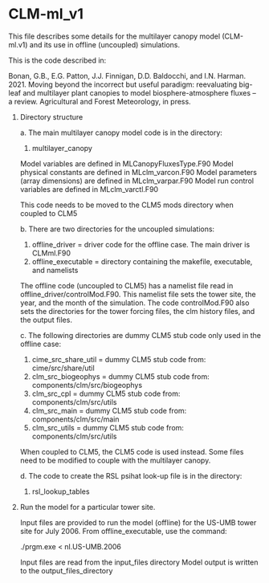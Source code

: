# CLM-ml_v1

This file describes some details for the multilayer canopy model
(CLM-ml.v1) and its use in offline (uncoupled) simulations.

This is the code described in:

Bonan, G.B., E.G. Patton, J.J. Finnigan, D.D. Baldocchi, and I.N. Harman. 2021. Moving beyond
the incorrect but useful paradigm: reevaluating big-leaf and multilayer plant canopies to model
biosphere-atmosphere fluxes – a review. Agricultural and Forest Meteorology, in press.

1. Directory structure

   a. The main multilayer canopy model code is in the directory:

      1. multilayer_canopy

      Model variables are defined in MLCanopyFluxesType.F90
      Model physical constants are defined in MLclm_varcon.F90
      Model parameters (array dimensions) are defined in MLclm_varpar.F90
      Model run control variables are defined in MLclm_varctl.F90

      This code needs to be moved to the CLM5 mods directory when coupled to CLM5

   b. There are two directories for the uncoupled simulations:

      1. offline_driver     = driver code for the offline case. The main driver is CLMml.F90
      2. offline_executable = directory containing the makefile, executable, and namelists

      The offline code (uncoupled to CLM5) has a namelist file read
      in offline_driver/controlMod.F90. This namelist file sets the
      tower site, the year, and the month of the simulation. The
      code controlMod.F90 also sets the directories for the tower
      forcing files, the clm history files, and the output files.

   c. The following directories are dummy CLM5 stub code only used in the offline case:

      1. cime_src_share_util = dummy CLM5 stub code from: cime/src/share/util
      2. clm_src_biogeophys  = dummy CLM5 stub code from: components/clm/src/biogeophys
      3. clm_src_cpl         = dummy CLM5 stub code from: components/clm/src/utils
      4. clm_src_main        = dummy CLM5 stub code from: components/clm/src/main
      5. clm_src_utils       = dummy CLM5 stub code from: components/clm/src/utils

      When coupled to CLM5, the CLM5 code is used instead. Some files need to be modified
      to couple with the multilayer canopy.

   d. The code to create the RSL psihat look-up file is in the directory:

      1. rsl_lookup_tables

2. Run the model for a particular tower site.

   Input files are provided to run the model (offline) for the US-UMB tower site for July 2006.
   From offline_executable, use the command:

   ./prgm.exe < nl.US-UMB.2006
   
   Input files are read from the input_files directory
   Model output is written to the output_files_directory
